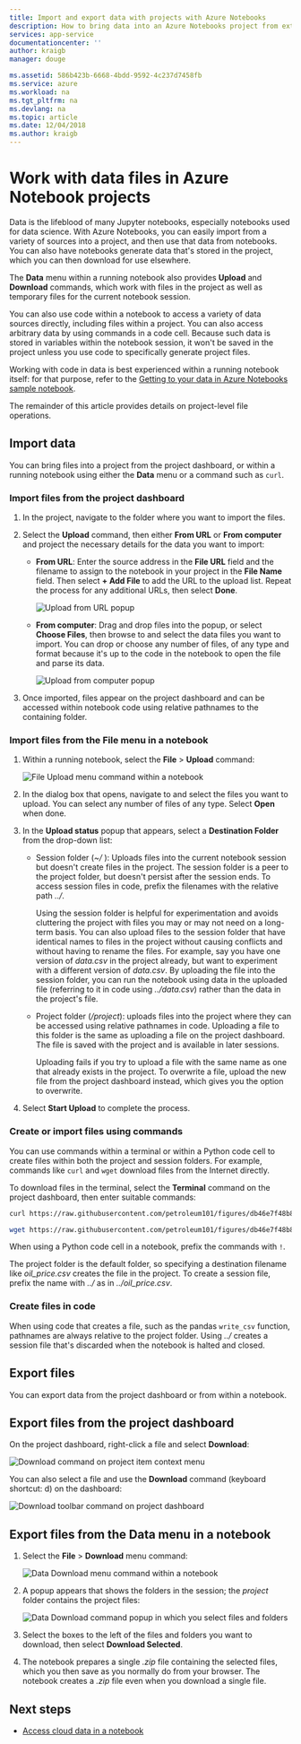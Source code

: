 ```yaml
---
title: Import and export data with projects with Azure Notebooks
description: How to bring data into an Azure Notebooks project from external sources, and how to export data from a project.
services: app-service
documentationcenter: ''
author: kraigb
manager: douge

ms.assetid: 586b423b-6668-4bdd-9592-4c237d7458fb
ms.service: azure
ms.workload: na
ms.tgt_pltfrm: na
ms.devlang: na
ms.topic: article
ms.date: 12/04/2018
ms.author: kraigb
---
```


# Work with data files in Azure Notebook projects

Data is the lifeblood of many Jupyter notebooks, especially notebooks used for data science. With Azure Notebooks, you can easily  import from a variety of sources into a project, and then use that data from notebooks. You can also have notebooks generate data that's stored in the project, which you can then download for use elsewhere.

The **Data** menu within a running notebook also provides **Upload** and **Download** commands, which work with files in the project as well as temporary files for the current notebook session.

You can also use code within a notebook to access a variety of data sources directly, including files within a project. You can also access arbitrary data by using commands in a code cell. Because such data is stored in variables within the notebook session, it won't be saved in the project unless you use code to specifically generate project files.

Working with code in data is best experienced within a running notebook itself: for that purpose, refer to the [Getting to your data in Azure Notebooks sample notebook](https://notebooks.azure.com/Microsoft/projects/samples/html/Getting%20to%20your%20Data%20in%20Azure%20Notebooks.ipynb).

The remainder of this article provides details on project-level file operations.

## Import data

You can bring files into a project from the project dashboard, or within a running notebook using either the **Data** menu or a command such as `curl`.

### Import files from the project dashboard

1. In the project, navigate to the folder where you want to import the files.

1. Select the **Upload** command, then either **From URL** or **From computer** and project the necessary details for the data you want to import:

   - **From URL**: Enter the source address in the **File URL** field and the filename to assign to the notebook in your project in the **File Name** field. Then select **+ Add File** to add the URL to the upload list. Repeat the process for any additional URLs, then select **Done**.

     ![Upload from URL popup](media/quickstarts/upload-from-url-popup.png)

   - **From computer**: Drag and drop files into the popup, or select **Choose Files**, then browse to and select the data files you want to import. You can drop or choose any number of files, of any type and format because it's up to the code in the notebook to open the file and parse its data.

     ![Upload from computer popup](media/quickstarts/upload-from-computer-popup.png)

1. Once imported, files appear on the project dashboard and can be accessed within notebook code using relative pathnames to the containing folder.

### Import files from the File menu in a notebook

1. Within a running notebook, select the **File** > **Upload** command:

    ![File Upload menu command within a notebook](media/file-menu-upload.png)

1. In the dialog box that opens, navigate to and select the files you want to upload. You can select any number of files of any type. Select **Open** when done.

1. In the **Upload status** popup that appears, select a **Destination Folder** from the drop-down list:

    - Session folder (*~/* ): Uploads files into the current notebook session but doesn't create files in the project. The session folder is a peer to the project folder, but doesn't persist after the session ends. To access session files in code, prefix the filenames with the relative path *../*.

        Using the session folder is helpful for experimentation and avoids cluttering the project with files you may or may not need on a long-term basis. You can also upload files to the session folder that have identical names to files in the project without causing conflicts and without having to rename the files. For example, say you have one version of *data.csv* in the project already, but want to experiment with a different version of *data.csv*. By uploading the file into the session folder, you can run the notebook using data in the uploaded file (referring to it in code using *../data.csv*) rather than the data in the project's file.

    - Project folder (*/project*): uploads files into the project where they can be accessed using relative pathnames in code. Uploading a file to this folder is the same as uploading a file on the project dashboard. The file is saved with the project and is available in later sessions.

        Uploading fails if you try to upload a file with the same name as one that already exists in the project. To overwrite a file, upload the new file from the project dashboard instead, which gives you the option to overwrite.

1. Select **Start Upload** to complete the process.

### Create or import files using commands

You can use commands within a terminal or within a Python code cell to create files within both the project and session folders. For example, commands like `curl` and `wget` download files from the Internet directly.

To download files in the terminal, select the **Terminal** command on the project dashboard, then enter suitable commands:

```bash
curl https://raw.githubusercontent.com/petroleum101/figures/db46e7f48b8aab67a0dfe31696f6071fb7a84f1e/oil_price/oil_price.csv -o oil_price.csv

wget https://raw.githubusercontent.com/petroleum101/figures/db46e7f48b8aab67a0dfe31696f6071fb7a84f1e/oil_price/oil_price.csv -o oil_price.csv
```

When using a Python code cell in a notebook, prefix the commands with `!`.

The project folder is the default folder, so specifying a destination filename like *oil_price.csv* creates the file in the project. To create a session file, prefix the name with *../* as in *../oil_price.csv*.

### Create files in code

When using code that creates a file, such as the pandas `write_csv` function, pathnames are always relative to the project folder. Using *../* creates a session file that's discarded when the notebook is halted and closed.

## Export files

You can export data from the project dashboard or from within a notebook.

## Export files from the project dashboard

On the project dashboard, right-click a file and select **Download**:

![Download command on project item context menu](media/download-command.png)

You can also select a file and use the **Download** command (keyboard shortcut: d) on the dashboard:

![Download toolbar command on project dashboard](media/download-command-toolbar.png)

## Export files from the Data menu in a notebook

1. Select the **File** > **Download** menu command:

    ![Data Download menu command within a notebook](media/file-menu-download.png)

1. A popup appears that shows the folders in the session; the *project* folder contains the project files:

    ![Data Download command popup in which you select files and folders](media/file-menu-download-popup.png)

1. Select the boxes to the left of the files and folders you want to download, then select **Download Selected**.

1. The notebook prepares a single *.zip* file containing the selected files, which you then save as you normally do from your browser. The notebook creates a *.zip* file even when you download a single file.

## Next steps

- [Access cloud data in a notebook](access-data-resources-jupyter-notebooks.md)
